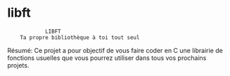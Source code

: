 # libft

				LIBFT
		Ta propre bibliothèque à toi tout seul

Résumé: Ce projet a pour objectif de vous faire coder en C une librairie de fonctions usuelles que vous pourrez utiliser dans tous vos prochains projets.

